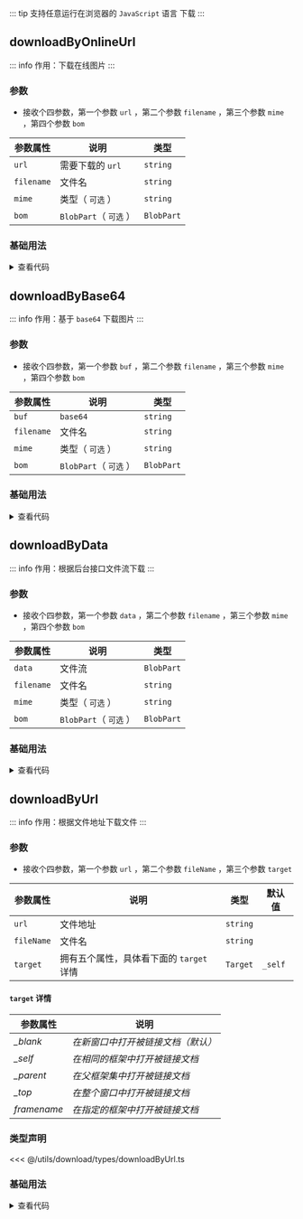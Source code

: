 <script setup>
import { useAddNumInOutlineLabel } from '../../.vitepress/utils/createElement.ts'
useAddNumInOutlineLabel(4)

import downloadByOnlineUrl from './downloadByOnlineUrl.vue'
import downloadByBase64 from './downloadByBase64.vue'
import downloadByData from './downloadByData.vue'
import downloadByUrl from './downloadByUrl.vue'
</script>

<!-- # 下载 -->

::: tip 支持任意运行在浏览器的 `JavaScript` 语言
下载
:::

<!-- <description-popover :num="4" :tagNameList="['浏览器']" /> -->

## downloadByOnlineUrl

::: info 作用：下载在线图片
:::

<!-- <description :isShowIcon="false" description="下载在线图片" /> -->

### 参数

- 接收个四参数，第一个参数 `url` ，第二个参数 `filename` ，第三个参数 `mime` ，第四个参数 `bom`

| **参数属性** | **说明**               | **类型**   |
| ------------ | ---------------------- | ---------- |
| `url`        | 需要下载的 `url`       | `string`   |
| `filename`   | 文件名                 | `string`   |
| `mime`       | 类型（ `可选` ）       | `string`   |
| `bom`        | `BlobPart`（ `可选` ） | `BlobPart` |

### 基础用法

<downloadByOnlineUrl />

<details>

<summary>查看代码</summary>

<<< @/utils/download/downloadByOnlineUrl.vue

</details>

## downloadByBase64

::: info 作用：基于 `base64` 下载图片
:::

<!-- <description :isShowIcon="false" description="基于 `base64` 下载图片" /> -->

### 参数

- 接收个四参数，第一个参数 `buf` ，第二个参数 `filename` ，第三个参数 `mime` ，第四个参数 `bom`

| **参数属性** | **说明**               | **类型**   |
| ------------ | ---------------------- | ---------- |
| `buf`        | `base64`               | `string`   |
| `filename`   | 文件名                 | `string`   |
| `mime`       | 类型（ `可选` ）       | `string`   |
| `bom`        | `BlobPart`（ `可选` ） | `BlobPart` |

### 基础用法

<downloadByBase64 />

<details>

<summary>查看代码</summary>

<<< @/utils/download/downloadByBase64.vue

</details>

## downloadByData

::: info 作用：根据后台接口文件流下载
:::

<!-- <description :isShowIcon="false" description="根据后台接口文件流下载" /> -->

### 参数

- 接收个四参数，第一个参数 `data` ，第二个参数 `filename` ，第三个参数 `mime` ，第四个参数 `bom`

| **参数属性** | **说明**               | **类型**   |
| ------------ | ---------------------- | ---------- |
| `data`       | 文件流                 | `BlobPart` |
| `filename`   | 文件名                 | `string`   |
| `mime`       | 类型（ `可选` ）       | `string`   |
| `bom`        | `BlobPart`（ `可选` ） | `BlobPart` |

### 基础用法

<downloadByData />

<details>

<summary>查看代码</summary>

<<< @/utils/download/downloadByData.vue

</details>

## downloadByUrl

::: info 作用：根据文件地址下载文件
:::

<!-- <description :isShowIcon="false" description="根据文件地址下载文件" /> -->

### 参数

- 接收个四参数，第一个参数 `url` ，第二个参数 `fileName` ，第三个参数 `target`

| **参数属性** | **说明**                                 | **类型** | **默认值** |
| ------------ | ---------------------------------------- | -------- | ---------- |
| `url`        | 文件地址                                 | `string` |            |
| `fileName`   | 文件名                                   | `string` |            |
| `target`     | 拥有五个属性，具体看下面的 `target` 详情 | `Target` | `_self`    |

#### `target` 详情

| **参数属性** | **说明**                           |
| ------------ | ---------------------------------- |
| _\_blank_    | _在新窗口中打开被链接文档（默认）_ |
| _\_self_     | _在相同的框架中打开被链接文档_     |
| _\_parent_   | _在父框架集中打开被链接文档_       |
| _\_top_      | _在整个窗口中打开被链接文档_       |
| _framename_  | _在指定的框架中打开被链接文档_     |

### 类型声明

<<< @/utils/download/types/downloadByUrl.ts

### 基础用法

<downloadByUrl />

<details>

<summary>查看代码</summary>

<<< @/utils/download/downloadByUrl.vue

</details>
